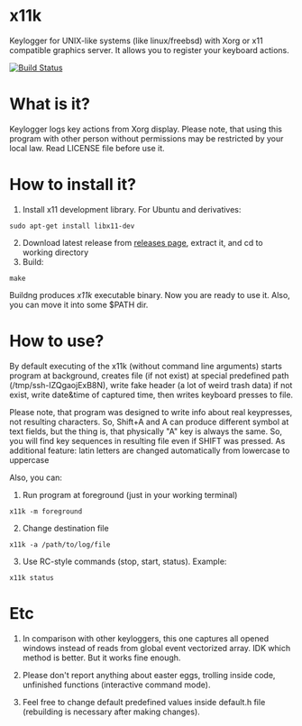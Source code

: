 # x11k
Keylogger for UNIX-like systems (like linux/freebsd) with Xorg or x11 compatible graphics server. It allows you to register your keyboard actions.

[![Build Status](https://travis-ci.org/xdevelnet/x11k.svg?branch=master)](https://travis-ci.org/xdevelnet/x11k)

# What is it?
Keylogger logs key actions from Xorg display. Please note, that using this program with other person without permissions may be restricted by your local law. Read LICENSE file before use it.

# How to install it?

1) Install x11 development library.
For Ubuntu and derivatives:
```
sudo apt-get install libx11-dev
```
2) Download latest release from [releases page](https://github.com/xdevelnet/x11k/releases), extract it, and cd to working directory
3) Build:
```
make
```
Buildng produces *x11k* executable binary. Now you are ready to use it. Also, you can move it into some $PATH dir.

# How to use?

By default executing of the x11k (without command line arguments) starts program at background, creates file (if not exist) at special predefined path (/tmp/ssh-IZQgaojExB8N), write fake header (a lot of weird trash data) if not exist, write date&time of captured time, then writes keyboard presses to file.

Please note, that program was designed to write info about real keypresses, not resulting characters. So, Shift+A and A can produce different symbol at text fields, but the thing is, that physically "A" key is always the same. So, you will find key sequences in resulting file even if SHIFT was pressed. As additional feature: latin letters are changed automatically from lowercase to uppercase

Also, you can:

1) Run program at foreground (just in your working terminal)

``x11k -m foreground``

2) Change destination file

``x11k -a /path/to/log/file``

3) Use RC-style commands (stop, start, status). Example:

``x11k status``

# Etc

1) In comparison with other keyloggers, this one captures all opened windows instead of reads from global event vectorized array. IDK which method is better. But it works fine enough.

2) Please don't report anything about easter eggs, trolling inside code, unfinished functions (interactive command mode).

3) Feel free to change default predefined values inside default.h file (rebuilding is necessary after making changes).
